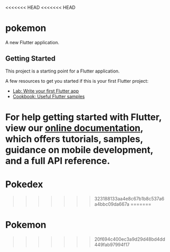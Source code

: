 <<<<<<< HEAD
<<<<<<< HEAD
# pokemon

A new Flutter application.

## Getting Started

This project is a starting point for a Flutter application.

A few resources to get you started if this is your first Flutter project:

- [Lab: Write your first Flutter app](https://flutter.dev/docs/get-started/codelab)
- [Cookbook: Useful Flutter samples](https://flutter.dev/docs/cookbook)

For help getting started with Flutter, view our
[online documentation](https://flutter.dev/docs), which offers tutorials,
samples, guidance on mobile development, and a full API reference.
=======
# Pokedex
>>>>>>> 323188133aa4e8c67b1b8c537a6a4bbc09da667a
=======
# Pokemon
>>>>>>> 20f694c400ec3a9d29d48bd4dd449fab97994f17
